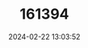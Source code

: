 ---
title: "161394"
category: "Urotrygon simulatrix"
draft: false
date: 2024-02-22 13:03:52
languages:
  Spanish; Castilian: ["Raya Redonda Buhonera"]
  English: ["Fake Round Ray"]
---